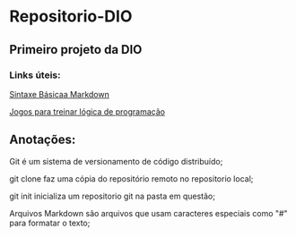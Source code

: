 # Repositorio-DIO
## Primeiro projeto da DIO

### Links úteis:
[Sintaxe Básicaa Markdown](https://www.markdownguide.org/basic-syntax/#code)

[Jogos para treinar lógica de programação](https://www.proprofsgames.com/c/logic-games/)

## Anotações:
Git é um sistema de versionamento de código distribuído;

git clone faz uma cópia do repositório remoto no repositorio local;

git init inicializa um repositorio git na pasta em questão;

Arquivos Markdown são arquivos que usam caracteres especiais como "#" para formatar o texto;
